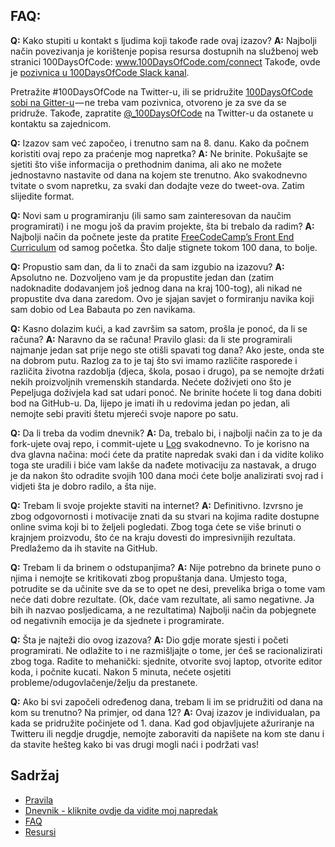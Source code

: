 ## FAQ:
  **Q:** Kako stupiti u kontakt s ljudima koji takođe rade ovaj izazov?
  **A:** Najbolji način povezivanja je korištenje popisa resursa dostupnih na službenoj web stranici 100DaysOfCode:
  www.100DaysOfCode.com/connect
  Takođe, ovde je [pozivnica u 100DaysOfCode Slack kanal](https://join.slack.com/t/100xcode/shared_invite/zt-gaxsv2fp-N8ORl8wxsOF3rHaXgavMLA).

  Pretražite #100DaysOfCode na Twitter-u, ili se pridružite [100DaysOfCode sobi na Gitter-u](https://gitter.im/Kallaway/100DaysOfCode) — ne treba vam pozivnica, otvoreno je za sve da se pridruže. Takođe, zapratite [@_100DaysOfCode](https://twitter.com/_100DaysOfCode) na Twitter-u da ostanete u kontaktu sa zajednicom.

  **Q:** Izazov sam već započeo, i trenutno sam na 8. danu. Kako da počnem koristiti ovaj repo za praćenje mog napretka?
  **A:** Ne brinite. Pokušajte se sjetiti što više informacija o prethodnim danima, ali ako ne možete jednostavno nastavite od dana na kojem ste trenutno. Ako svakodnevno tvitate o svom napretku, za svaki dan dodajte veze do tweet-ova. Zatim slijedite format.

  **Q:** Novi sam u programiranju (ili samo sam zainteresovan da naučim programirati) i ne mogu još da pravim projekte, šta bi trebalo da radim?
  **A:** Najbolji način da počnete jeste da pratite [FreeCodeCamp’s Front End Curriculum](https://www.freecodecamp.com/) od samog početka.  Što dalje stignete tokom 100 dana, to bolje.

  **Q:** Propustio sam dan, da li to znači da sam izgubio na izazovu?
  **A:** Apsolutno ne. Dozvoljeno vam je da propustite jedan dan (zatim nadoknadite dodavanjem još jednog dana na kraj 100-tog), ali nikad ne propustite dva dana zaredom. Ovo je sjajan savjet o formiranju navika koji sam dobio od Lea Babauta po zen navikama.

  **Q:** Kasno dolazim kući, a kad završim sa satom, prošla je ponoć, da li se računa?
  **A:** Naravno da se računa! Pravilo glasi: da li ste programirali najmanje jedan sat prije nego ste otišli spavati tog dana? Ako jeste, onda ste na dobrom putu.
  Razlog za to je taj što svi imamo različite rasporede i različita životna razdoblja (djeca, škola, posao i drugo), pa se nemojte držati nekih proizvoljnih vremenskih standarda. Nećete doživjeti ono što je Pepeljuga doživjela kad sat udari ponoć.
  Ne brinite hoćete li tog dana dobiti bod na GitHub-u. Da, lijepo je imati ih u redovima jedan po jedan, ali nemojte sebi praviti štetu mjereći svoje napore po satu.

  **Q:** Da li treba da vodim dnevnik?
  **A:** Da, trebalo bi, i najbolji način za to je da fork-ujete ovaj repo, i commit-ujete u [Log](log-sr.md) svakodnevno. To je korisno na dva glavna načina: moći ćete da pratite napredak svaki dan i da vidite koliko toga ste uradili i biće vam lakše da nađete motivaciju za nastavak, a drugo je da nakon što odradite svojih 100 dana moći ćete bolje analizirati svoj rad i vidjeti šta je dobro radilo, a šta nije.

  **Q:** Trebam li svoje projekte staviti na internet?
  **A:** Definitivno. Izvrsno je zbog odgovornosti i motivacije znati da su stvari na kojima radite dostupne online svima koji bi to željeli pogledati. Zbog toga ćete se više brinuti o krajnjem proizvodu, što će na kraju dovesti do impresivnijih rezultata. Predlažemo da ih stavite na GitHub.

  **Q:** Trebam li da brinem o odstupanjima?
  **A:** Nije potrebno da brinete puno o njima i nemojte se kritikovati zbog propuštanja dana. Umjesto toga, potrudite se da učinite sve da se to opet ne desi, prevelika briga o tome vam neće dati dobre rezultate. (Ok, daće vam rezultate, ali samo negativne. Ja bih ih nazvao posljedicama, a ne rezultatima) Najbolji način da pobjegnete od negativnih emocija je da sjednete i programirate.

  **Q:** Šta je najteži dio ovog izazova?
  **A:** Dio gdje morate sjesti i početi programirati. Ne odlažite to i ne razmišljajte o tome, jer ćeš se racionalizirati zbog toga. Radite to mehanički: sjednite, otvorite svoj laptop, otvorite editor koda, i počnite kucati. Nakon 5 minuta, nećete osjetiti probleme/odugovlačenje/želju da prestanete.

  **Q:** Ako bi svi započeli određenog dana, trebam li im se pridružiti od dana na kom su trenutno? Na primjer, od dana 12?
  **A:** Ovaj izazov je individualan, pa kada se pridružite počinjete od 1. dana. Kad god objavljujete ažuriranje na Twitteru ili negdje drugdje, nemojte zaboraviti da napišete na kom ste danu i da stavite hešteg kako bi vas drugi mogli naći i podržati vas!

## Sadržaj
* [Pravila](rules-sr.md)
* [Dnevnik - kliknite ovdje da vidite moj napredak](log-sr.md)
* [FAQ](FAQ-sr.md)
* [Resursi](resources-sr.md)
